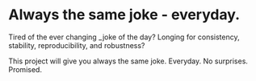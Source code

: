 # Always the same joke - everyday.

Tired of the ever changing _joke of the day? Longing for consistency, stability, reproducibility, and robustness?

This project will give you always the same joke. Everyday. No surprises. Promised.